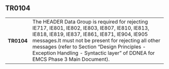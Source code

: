 ## TR0104
<table>
 <tr>
  <th>
   TR0104
  </th>
  <td>
   The HEADER Data Group is required for rejecting IE717, IE801, IE802, IE803, IE807, IE810, IE813, IE818, IE819, IE837, IE861, IE871, IE904, IE905 messages.It must not be present for rejecting all other messages (refer to Section “Design Principles - Exception Handling - Syntactic layer” of DDNEA for EMCS Phase 3 Main Document).
  </td>
 </tr>
</table>
